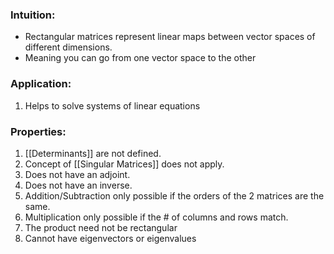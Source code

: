 ### Intuition:
- Rectangular matrices represent linear maps between vector spaces of different dimensions.
- Meaning you can go from one vector space to the other 
### Application:
1. Helps to solve systems of linear equations
### Properties:
1. [[Determinants]] are not defined.
2. Concept of [[Singular Matrices]] does not apply.
3. Does not have an adjoint.
4. Does not have an inverse.
5. Addition/Subtraction only possible if the orders of the 2 matrices are the same.
6. Multiplication only possible if the # of columns and rows match.
7. The product need not be rectangular
8. Cannot have eigenvectors or eigenvalues